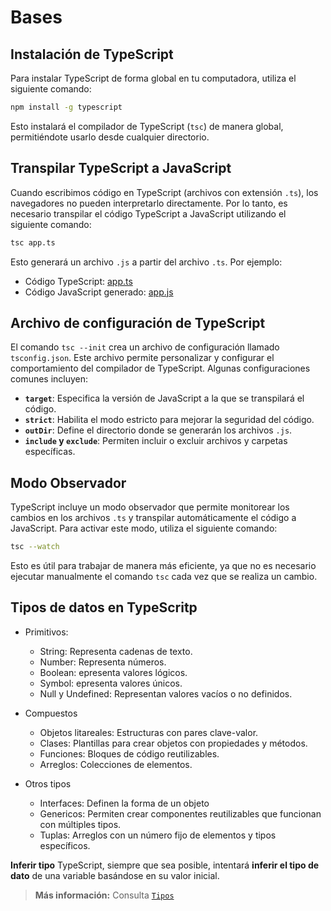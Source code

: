 # Bases

## Instalación de TypeScript

Para instalar TypeScript de forma global en tu computadora, utiliza el siguiente comando:

```bash
npm install -g typescript
```
Esto instalará el compilador de TypeScript (`tsc`) de manera global, permitiéndote usarlo desde cualquier directorio.

## Transpilar TypeScript a JavaScript

Cuando escribimos código en TypeScript (archivos con extensión `.ts`), los navegadores no pueden interpretarlo directamente. Por lo tanto, es necesario transpilar el código TypeScript a JavaScript utilizando el siguiente comando:

```bash
tsc app.ts
```

Esto generará un archivo `.js` a partir del archivo `.ts`. Por ejemplo:

- Código TypeScript: [app.ts](app.ts)
- Código JavaScript generado: [app.js](dist/app.js)

## Archivo de configuración de TypeScript

El comando `tsc --init` crea un archivo de configuración llamado `tsconfig.json`. Este archivo permite personalizar y configurar el comportamiento del compilador de TypeScript. Algunas configuraciones comunes incluyen:

- **`target`**: Especifica la versión de JavaScript a la que se transpilará el código.
- **`strict`**: Habilita el modo estricto para mejorar la seguridad del código.
- **`outDir`**: Define el directorio donde se generarán los archivos `.js`.
- **`include` y `exclude`**: Permiten incluir o excluir archivos y carpetas específicas.

## Modo Observador

TypeScript incluye un modo observador que permite monitorear los cambios en los archivos `.ts` y transpilar automáticamente el código a JavaScript. Para activar este modo, utiliza el siguiente comando:

```bash
tsc --watch
```

Esto es útil para trabajar de manera más eficiente, ya que no es necesario ejecutar manualmente el comando `tsc` cada vez que se realiza un cambio.

## Tipos de datos en TypeScritp

- Primitivos:
  - String: Representa cadenas de texto.
  - Number: Representa números.
  - Boolean: epresenta valores lógicos.
  - Symbol: epresenta valores únicos.
  - Null y Undefined: Representan valores vacíos o no definidos.

- Compuestos
  - Objetos litareales: Estructuras con pares clave-valor.
  - Clases: Plantillas para crear objetos con propiedades y métodos.
  - Funciones: Bloques de código reutilizables.
  - Arreglos: Colecciones de elementos.

- Otros tipos
  - Interfaces: Definen la forma de un objeto
  - Genericos: Permiten crear componentes reutilizables que funcionan con múltiples tipos.
  - Tuplas: Arreglos con un número fijo de elementos y tipos específicos.

**Inferir tipo**
TypeScript, siempre que sea posible, intentará **inferir el tipo de dato** de una variable basándose en su valor inicial.

> **Más información:** Consulta [`Tipos`](tipos/README.md)